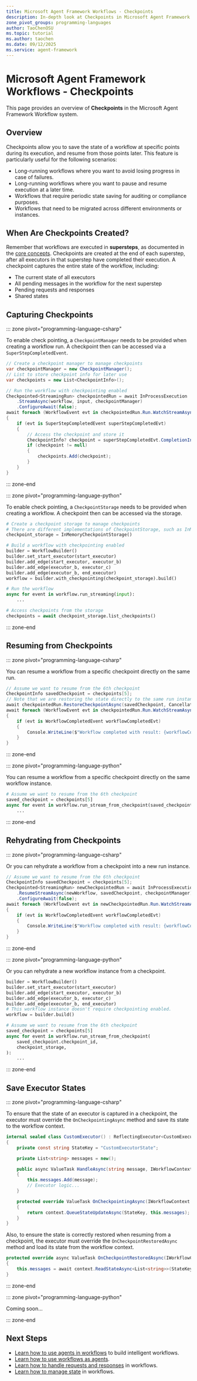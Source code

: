 ```yaml
---
title: Microsoft Agent Framework Workflows - Checkpoints
description: In-depth look at Checkpoints in Microsoft Agent Framework Workflows.
zone_pivot_groups: programming-languages
author: TaoChenOSU
ms.topic: tutorial
ms.author: taochen
ms.date: 09/12/2025
ms.service: agent-framework
---
```


# Microsoft Agent Framework Workflows - Checkpoints

This page provides an overview of **Checkpoints** in the Microsoft Agent Framework Workflow system.

## Overview

Checkpoints allow you to save the state of a workflow at specific points during its execution, and resume from those points later. This feature is particularly useful for the following scenarios:

- Long-running workflows where you want to avoid losing progress in case of failures.
- Long-running workflows where you want to pause and resume execution at a later time.
- Workflows that require periodic state saving for auditing or compliance purposes.
- Workflows that need to be migrated across different environments or instances.

## When Are Checkpoints Created?

Remember that workflows are executed in **supersteps**, as documented in the [core concepts](./core-concepts/workflows.md#execution-model). Checkpoints are created at the end of each superstep, after all executors in that superstep have completed their execution. A checkpoint captures the entire state of the workflow, including:

- The current state of all executors
- All pending messages in the workflow for the next superstep
- Pending requests and responses
- Shared states

## Capturing Checkpoints

::: zone pivot="programming-language-csharp"

To enable check pointing, a `CheckpointManager` needs to be provided when creating a workflow run. A checkpoint then can be accessed via a `SuperStepCompletedEvent`.

```csharp
// Create a checkpoint manager to manage checkpoints
var checkpointManager = new CheckpointManager();
// List to store checkpoint info for later use
var checkpoints = new List<CheckpointInfo>();

// Run the workflow with checkpointing enabled
Checkpointed<StreamingRun> checkpointedRun = await InProcessExecution
    .StreamAsync(workflow, input, checkpointManager)
    .ConfigureAwait(false);
await foreach (WorkflowEvent evt in checkpointedRun.Run.WatchStreamAsync().ConfigureAwait(false))
{
    if (evt is SuperStepCompletedEvent superStepCompletedEvt)
    {
        // Access the checkpoint and store it
        CheckpointInfo? checkpoint = superStepCompletedEvt.CompletionInfo!.Checkpoint;
        if (checkpoint != null)
        {
            checkpoints.Add(checkpoint);
        }
    }
}
```

::: zone-end

::: zone pivot="programming-language-python"

To enable check pointing, a `CheckpointStorage` needs to be provided when creating a workflow. A checkpoint then can be accessed via the storage.

```python
# Create a checkpoint storage to manage checkpoints
# There are different implementations of CheckpointStorage, such as InMemoryCheckpointStorage and FileCheckpointStorage.
checkpoint_storage = InMemoryCheckpointStorage()

# Build a workflow with checkpointing enabled
builder = WorkflowBuilder()
builder.set_start_executor(start_executor)
builder.add_edge(start_executor, executor_b)
builder.add_edge(executor_b, executor_c)
builder.add_edge(executor_b, end_executor)
workflow = builder.with_checkpointing(checkpoint_storage).build()

# Run the workflow
async for event in workflow.run_streaming(input):
    ...

# Access checkpoints from the storage
checkpoints = await checkpoint_storage.list_checkpoints()
```

::: zone-end

## Resuming from Checkpoints

::: zone pivot="programming-language-csharp"

You can resume a workflow from a specific checkpoint directly on the same run.

```csharp
// Assume we want to resume from the 6th checkpoint
CheckpointInfo savedCheckpoint = checkpoints[5];
// Note that we are restoring the state directly to the same run instance.
await checkpointedRun.RestoreCheckpointAsync(savedCheckpoint, CancellationToken.None).ConfigureAwait(false);
await foreach (WorkflowEvent evt in checkpointedRun.Run.WatchStreamAsync().ConfigureAwait(false))
{
    if (evt is WorkflowCompletedEvent workflowCompletedEvt)
    {
        Console.WriteLine($"Workflow completed with result: {workflowCompletedEvt.Data}");
    }
}
```

::: zone-end

::: zone pivot="programming-language-python"

You can resume a workflow from a specific checkpoint directly on the same workflow instance.

```python
# Assume we want to resume from the 6th checkpoint
saved_checkpoint = checkpoints[5]
async for event in workflow.run_stream_from_checkpoint(saved_checkpoint.checkpoint_id):
    ...
```

::: zone-end

## Rehydrating from Checkpoints

::: zone pivot="programming-language-csharp"

Or you can rehydrate a workflow from a checkpoint into a new run instance.

```csharp
// Assume we want to resume from the 6th checkpoint
CheckpointInfo savedCheckpoint = checkpoints[5];
Checkpointed<StreamingRun> newCheckpointedRun = await InProcessExecution
    .ResumeStreamAsync(newWorkflow, savedCheckpoint, checkpointManager)
    .ConfigureAwait(false);
await foreach (WorkflowEvent evt in newCheckpointedRun.Run.WatchStreamAsync().ConfigureAwait(false))
{
    if (evt is WorkflowCompletedEvent workflowCompletedEvt)
    {
        Console.WriteLine($"Workflow completed with result: {workflowCompletedEvt.Data}");
    }
}
```

::: zone-end

::: zone pivot="programming-language-python"

Or you can rehydrate a new workflow instance from a checkpoint.

```python
builder = WorkflowBuilder()
builder.set_start_executor(start_executor)
builder.add_edge(start_executor, executor_b)
builder.add_edge(executor_b, executor_c)
builder.add_edge(executor_b, end_executor)
# This workflow instance doesn't require checkpointing enabled.
workflow = builder.build()

# Assume we want to resume from the 6th checkpoint
saved_checkpoint = checkpoints[5]
async for event in workflow.run_stream_from_checkpoint(
    saved_checkpoint.checkpoint_id,
    checkpoint_storage,
):
    ...
```

::: zone-end

## Save Executor States

::: zone pivot="programming-language-csharp"

To ensure that the state of an executor is captured in a checkpoint, the executor must override the `OnCheckpointingAsync` method and save its state to the workflow context.

```csharp
internal sealed class CustomExecutor() : ReflectingExecutor<CustomExecutor>("CustomExecutor"), IMessageHandler<string>
{
    private const string StateKey = "CustomExecutorState";

    private List<string> messages = new();

    public async ValueTask HandleAsync(string message, IWorkflowContext context)
    {
        this.messages.Add(message);
        // Executor logic...
    }

    protected override ValueTask OnCheckpointingAsync(IWorkflowContext context, CancellationToken cancellation = default)
    {
        return context.QueueStateUpdateAsync(StateKey, this.messages);
    }
}
```

Also, to ensure the state is correctly restored when resuming from a checkpoint, the executor must override the `OnCheckpointRestoredAsync` method and load its state from the workflow context.

```csharp
protected override async ValueTask OnCheckpointRestoredAsync(IWorkflowContext context, CancellationToken cancellation = default)
{
    this.messages = await context.ReadStateAsync<List<string>>(StateKey).ConfigureAwait(false);
}
```

::: zone-end

::: zone pivot="programming-language-python"

Coming soon...

::: zone-end

## Next Steps

- [Learn how to use agents in workflows](./using-agents.md) to build intelligent workflows.
- [Learn how to use workflows as agents](./as-agents.md).
- [Learn how to handle requests and responses](./request-and-response.md) in workflows.
- [Learn how to manage state](./shared-states.md) in workflows.
